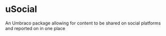 # uSocial
An Umbraco package allowing for content to be shared on social platforms and reported on in one place
